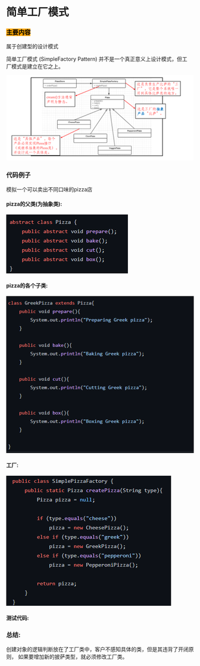 # 简单工厂模式
### <mark style="background-color:orange;">主要内容</mark>
属于创建型的设计模式

简单工厂模式 (SimpleFactory Pattern) 并不是一个真正意义上设计模式，但工
厂模式是建立在它之上。

![简单工厂模式的UML类图](../.gitbook/assets/simplefactoryuml.png)
### 代码例子
模拟一个可以卖出不同口味的pizza店

#### pizza的父类(为抽象类):
![pizzaa](../.gitbook/assets/simplefactorypizza.png)

#### pizza的各个子类:
![pizza](../.gitbook/assets/greekpizza.png)

#### 工厂:
![simplefactory](../.gitbook/assets/simplefactorypizzafactory.png)

#### 测试代码:

### 总结:

创建对象的逻辑判断放在了工厂类中，客户不感知具体的类，但是其违背了开闭原则，
如果要增加新的披萨类型，就必须修改工厂类。